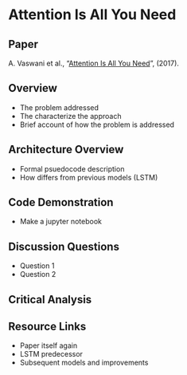 # Attention Is All You Need

## Paper
A. Vaswani et al., “[Attention Is All You Need](https://arxiv.org/abs/1706.03762)”, (2017).

## Overview
- The problem addressed
- The characterize the approach
- Brief account of how the problem is addressed

## Architecture Overview
- Formal psuedocode description
- How differs from previous models (LSTM)

## Code Demonstration
- Make a jupyter notebook

## Discussion Questions
- Question 1
- Question 2

## Critical Analysis

## Resource Links
- Paper itself again
- LSTM predecessor
- Subsequent models and improvements
